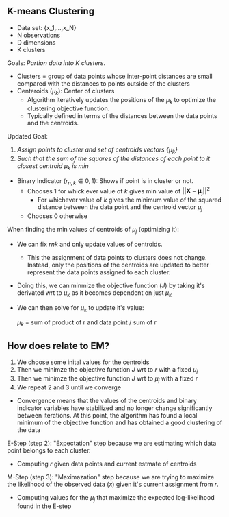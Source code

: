 ## K-means Clustering
- Data set: {x_1,...,x_N}
- N observations
- D dimensions
- K clusters

Goals: *Partion data into K clusters*.

- Clusters = group of data points whose inter-point distances are small compared with the distances to points outside of the clusters
- Centeroids ($\mu_k$): Center of clusters
	- Algorithm iteratively updates the positions of the $\mu_k$ to optimize the clustering objective function. 
	- Typically defined in terms of the distances between the data points and the centroids.

Updated Goal: 
1. *Assign points to cluster and set of centroids vectors {$\mu_k$}*
2. *Such that the sum of the squares of the distances of each point to it closest centroid $\mu_k$ is min*


- Binary Indicator ($r_{n,k} ∈ {0,1}$): Shows if point is in cluster or not. 
	- Chooses 1 for whick ever value of $k$ gives min value of $\lvert\lvert \boldsymbol{X} - \boldsymbol{\mu_{j}}\rvert\rvert^2$ 
		- For whichever value of $k$ gives the minimum value of the squared distance between the data point and the centroid vector $\mu_j$
	- Chooses 0 otherwise

When finding the min values of centroids of $\mu_j$ (optimizing it):

 - We can fix $rnk$ and only update values of centroids.
 	- This the assignment of data points to clusters does not change. Instead, only the positions of the centroids are updated to better represent the data points assigned to each cluster.
 - Doing this, we can minmize the objective function ($J$) by taking it's derivated wrt to $\mu_k$ as it becomes dependent on just $\mu_k$
 - We can then solve for $\mu_k$ to update it's value: 

 	$\mu_k$ = sum of product of r and data point / sum of r
 	

## How does relate to EM?

1. We choose some inital values for the centroids
2. Then we minimze the objective function $J$ wrt to $r$ with a fixed $\mu_j$
3. Then we minimze the objective function $J$ wrt to  $\mu_j$ with a fixed $r$
4. We repeat 2 and 3 until we converge
 - Convergence means that the values of the centroids and binary indicator variables have stabilized and no longer change significantly between iterations. At this point, the algorithm has found a local minimum of the objective function and has obtained a good clustering of the data

E-Step (step 2): "Expectation" step because we are estimating which data point belongs to each cluster.

- Computing $r$ given data points and current estmate of centroids

M-Step (step 3): "Maximazation" step because we are trying to maximize the likelihood of the observed data ($x$) given it's current assignment from $r$. 

- Computing values for the $\mu_j$ that maximize the expected log-likelihood found in the E-step





